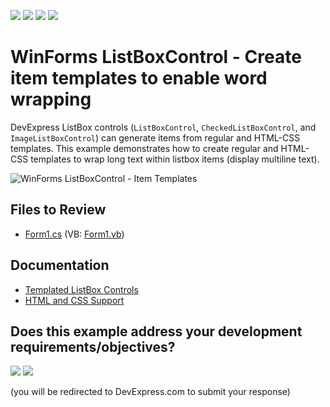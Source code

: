 <!-- default badges list -->
![](https://img.shields.io/endpoint?url=https://codecentral.devexpress.com/api/v1/VersionRange/128621406/23.1.3%2B)
[![](https://img.shields.io/badge/Open_in_DevExpress_Support_Center-FF7200?style=flat-square&logo=DevExpress&logoColor=white)](https://supportcenter.devexpress.com/ticket/details/E1227)
[![](https://img.shields.io/badge/📖_How_to_use_DevExpress_Examples-e9f6fc?style=flat-square)](https://docs.devexpress.com/GeneralInformation/403183)
[![](https://img.shields.io/badge/💬_Leave_Feedback-feecdd?style=flat-square)](#does-this-example-address-your-development-requirementsobjectives)
<!-- default badges end -->

# WinForms ListBoxControl - Create item templates to enable word wrapping

DevExpress ListBox controls (`ListBoxControl`, `CheckedListBoxControl`, and `ImageListBoxControl`) can generate items from regular and HTML-CSS templates. This example demonstrates how to create regular and HTML-CSS templates to wrap long text within listbox items (display multiline text).

![WinForms ListBoxControl - Item Templates](https://raw.githubusercontent.com/DevExpress-Examples/how-to-implement-the-word-wrap-functionality-in-the-listboxcontrol-e1227/23.1.3%2B/media/winforms-listbox-item-templates.png)

## Files to Review

* [Form1.cs](./CS/dxSample/Form1.cs) (VB: [Form1.vb](./VB/dxSample/Form1.vb))


## Documentation

* [Templated ListBox Controls](https://docs.devexpress.com/WindowsForms/119680/controls-and-libraries/editors-and-simple-controls/templated-listbox-items)
* [HTML and CSS Support](https://docs.devexpress.com/WindowsForms/403397/common-features/html-css-based-desktop-ui)
<!-- feedback -->
## Does this example address your development requirements/objectives?

[<img src="https://www.devexpress.com/support/examples/i/yes-button.svg"/>](https://www.devexpress.com/support/examples/survey.xml?utm_source=github&utm_campaign=winforms-listbox-item-templates-enable-word-wrap&~~~was_helpful=yes) [<img src="https://www.devexpress.com/support/examples/i/no-button.svg"/>](https://www.devexpress.com/support/examples/survey.xml?utm_source=github&utm_campaign=winforms-listbox-item-templates-enable-word-wrap&~~~was_helpful=no)

(you will be redirected to DevExpress.com to submit your response)
<!-- feedback end -->
